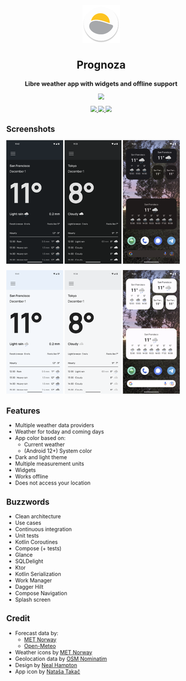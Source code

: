 <div align="center"><img src="images/app_icon.png" width="100"/></div>
<h1 align="center" style="vertical-align:middle">Prognoza</h1>
<h3 align="center">Libre weather app with widgets and offline support</h3>

<div align="center">
    <a href="https://apt.izzysoft.de/fdroid/index/apk/hr.dtakac.prognoza">
        <img src="https://gitlab.com/IzzyOnDroid/repo/-/raw/master/assets/IzzyOnDroid.png" width="170"/>
    </a>
</div>

<p align="center">
    <a href="https://apt.izzysoft.de/fdroid/index/apk/hr.dtakac.prognoza">
        <img src="https://img.shields.io/endpoint?url=https%3A%2F%2Fapt.izzysoft.de%2Ffdroid%2Fapi%2Fv1%2Fshield%2Fhr.dtakac.prognoza"/>
    </a>
    <a href="https://github.com/davidtakac/prognoza/releases/latest">
        <img src="https://img.shields.io/github/v/release/davidtakac/prognoza?label=GitHub%20release"/>
    </a>
    <a href="https://opensource.org/licenses/MIT">
        <img src="https://img.shields.io/github/license/davidtakac/prognoza"/>
    </a>
</p>

## Screenshots
<p align="left">
    <img src="images/rain_dark.png" width=30%/>
    <img src="images/cloudy_dark.png" width=30%/>
    <img src="images/widgets_dark.png" width=30%/>
</p>

<p align="left">
    <img src="images/rain_light.png" width=30%/>
    <img src="images/cloudy_light.png" width=30%/>
    <img src="images/widgets_light.png" width=30%/>
</p>

## Features
- Multiple weather data providers
- Weather for today and coming days
- App color based on: 
  - Current weather
  - (Android 12+) System color
- Dark and light theme
- Multiple measurement units
- Widgets
- Works offline
- Does not access your location

## Buzzwords
- Clean architecture
- Use cases
- Continuous integration
- Unit tests
- Kotlin Coroutines
- Compose (+ tests)
- Glance
- SQLDelight
- Ktor
- Kotlin Serialization
- Work Manager
- Dagger Hilt
- Compose Navigation
- Splash screen

## Credit
- Forecast data by:
  - [MET Norway](https://www.met.no/en)
  - [Open-Meteo](https://open-meteo.com/)
- Weather icons by [MET Norway](https://www.met.no/en)
- Geolocation data by [OSM Nominatim](https://nominatim.org/)
- Design by [Neal Hampton](https://dribbble.com/shots/6680361-Dribbble-Daily-UI-37-Weather-2)
- App icon by [Nataša Takač](https://www.instagram.com/art.ofil/)